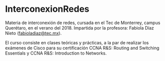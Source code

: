 # InterconexionRedes
Materia de interconexión de redes, cursada en el Tec de Monterrey, campus Querétaro, en el verano del 2018.
Impartida por la profesora: Fabiola Díaz Nieto (fabioladiaz@tec.mx).

El curso consiste en clases teóricas y prácticas, a la par de realizar los exámenes de Cisco para su certificación CCNA R&S: Routing and Switching Essentials y CCNA R&S: Introduction to Networks.
